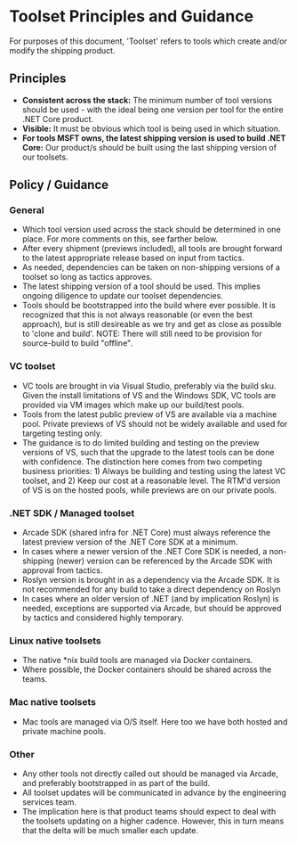# Toolset Principles and Guidance

For purposes of this document, 'Toolset' refers to tools which create and/or modify the shipping product. 

## Principles

- **Consistent across the stack:** The minimum number of tool versions should be used - with the ideal being one version per tool for the entire .NET Core product.  
- **Visible:** It must be obvious which tool is being used in which situation.
- **For tools MSFT owns, the latest shipping version is used to build .NET Core:** Our product/s should be built using the last shipping version of our toolsets.

## Policy / Guidance

### General
- Which tool version used across the stack should be determined in one place.  For more comments on this, see farther below.
- After every shipment (previews included), all tools are brought forward to the latest appropriate release based on input from tactics.
- As needed, dependencies can be taken on non-shipping versions of a toolset so long as tactics approves.
- The latest shipping version of a tool should be used.  This implies ongoing diligence to update our toolset dependencies.
- Tools should be bootstrapped into the build where ever possible.  It is recognized that this is not always reasonable (or even the best approach), but is still desireable as we try and get as close as possible to 'clone and build'.  NOTE: There will still need to be provision for source-build to build "offline".

### VC toolset
- VC tools are brought in via Visual Studio, preferably via the build sku.  Given the install limitations of VS and the Windows SDK, VC tools are provided via VM images which make up our build/test pools.   
- Tools from the latest public preview of VS are available via a machine pool.  Private previews of VS should not be widely available and used for targeting testing only.
- The guidance is to do limited building and testing on the preview versions of VS, such that the upgrade to the latest tools can be done with confidence.  The distinction here comes from two competing business priorities: 1) Always be building and testing using the latest VC toolset, and 2) Keep our cost at a reasonable level. The RTM'd version of VS is on the hosted pools, while previews are on our private pools.

### .NET SDK / Managed toolset
- Arcade SDK (shared infra for .NET Core) must always reference the latest preview version of the .NET Core SDK at a minimum.  
- In cases where a newer version of the .NET Core SDK is needed, a non-shipping (newer) version can be referenced by the Arcade SDK with approval from tactics.
- Roslyn version is brought in as a dependency via the Arcade SDK.  It is not recommended for any build to take a direct dependency on Roslyn
- In cases where an older version of .NET (and by implication Roslyn) is needed, exceptions are supported via Arcade, but should be approved by tactics and considered highly temporary.

### Linux native toolsets
- The native \*nix build tools are managed via Docker containers.
- Where possible, the Docker containers should be shared across the teams.

### Mac native toolsets
- Mac tools are managed via O/S itself.  Here too we have both hosted and private machine pools.

### Other
- Any other tools not directly called out should be managed via Arcade, and preferably bootstrapped in as part of the build.
- All toolset updates will be communicated in advance by the engineering services team.
- The implication here is that product teams should expect to deal with the toolsets updating on a higher cadence.  However, this in turn means that the delta will be much smaller each update.